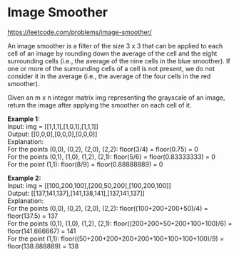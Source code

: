# Image Smoother
https://leetcode.com/problems/image-smoother/

An image smoother is a filter of the size 3 x 3 that can be applied to each cell of an image by rounding down the average of the cell and the eight surrounding cells (i.e., the average of the nine cells in the blue smoother). If one or more of the surrounding cells of a cell is not present, we do not consider it in the average (i.e., the average of the four cells in the red smoother).

Given an m x n integer matrix img representing the grayscale of an image, return the image after applying the smoother on each cell of it.


<b>Example 1:</b>\
Input: img = [[1,1,1],[1,0,1],[1,1,1]]\
Output: [[0,0,0],[0,0,0],[0,0,0]]\
Explanation:\
For the points (0,0), (0,2), (2,0), (2,2): floor(3/4) = floor(0.75) = 0\
For the points (0,1), (1,0), (1,2), (2,1): floor(5/6) = floor(0.83333333) = 0\
For the point (1,1): floor(8/9) = floor(0.88888889) = 0

<b>Example 2:</b>\
Input: img = [[100,200,100],[200,50,200],[100,200,100]]\
Output: [[137,141,137],[141,138,141],[137,141,137]]\
Explanation:\
For the points (0,0), (0,2), (2,0), (2,2): floor((100+200+200+50)/4) = floor(137.5) = 137\
For the points (0,1), (1,0), (1,2), (2,1): floor((200+200+50+200+100+100)/6) = floor(141.666667) = 141\
For the point (1,1): floor((50+200+200+200+200+100+100+100+100)/9) = floor(138.888889) = 138